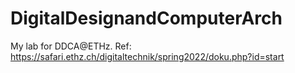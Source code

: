 # DigitalDesignandComputerArch
My lab for DDCA@ETHz. Ref: https://safari.ethz.ch/digitaltechnik/spring2022/doku.php?id=start
